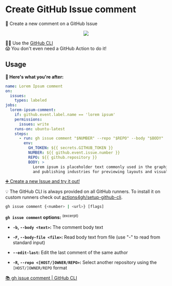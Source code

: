 # Create GitHub Issue comment

💬 Create a new comment on a GitHub Issue

<p align=center>
  <img src="https://i.imgur.com/ZFJpji1.png">
</p>

👨‍💻 Use the [GitHub CLI](https://cli.github.com/) \
😱 You don't even need a GitHub Action to do it!

## Usage

**🚀 Here's what you're after:**

```yml
name: Lorem Ipsum comment
on:
  issues:
    types: labeled
jobs:
  lorem-ipsum-comment:
    if: github.event.label.name == 'lorem ipsum'
    permissions:
      issues: write
    runs-on: ubuntu-latest
    steps:
      - run: gh issue comment "$NUMBER" --repo "$REPO" --body "$BODY"
        env:
          GH_TOKEN: ${{ secrets.GITHUB_TOKEN }}
          NUMBER: ${{ github.event.issue.number }}
          REPO: ${{ github.repository }}
          BODY: >
            Lorem ipsum is placeholder text commonly used in the graphic, print,
            and publishing industries for previewing layouts and visual mockups.
```

[➕ Create a new Issue and try it out!](https://github.com/actions4gh/create-issue-comment/issues/new?assignees=&labels=lorem+ipsum&projects=&template=try-it.yml&title=Try+it%21)

💡 The GitHub CLI is always provided on all GitHub runners. To install it on
custom runners check out [actions4gh/setup-github-cli].

```sh
gh issue comment {<number> | <url>} [flags]
```

**`gh issue comment` options:** <sup>(excerpt)</sup>

- **`-b`, `--body <text>`:** The comment body text

- **`-F`, `--body-file <file>`:** Read body text from file (use "-" to read from
  standard input)

- **`--edit-last`:** Edit the last comment of the same author

- **`-R`, `--repo <[HOST/]OWNER/REPO>`:** Select another repository using the
  `[HOST/]OWNER/REPO` format

[📚 gh issue comment | GitHub CLI](https://cli.github.com/manual/gh_issue_comment)

<!-- prettier-ignore-start -->
[actions4gh/update-issue-comment]: https://github.com/actions4gh/update-issue-comment#readme
[actions4gh/setup-github-cli]: https://github.com/actions4gh/setup-github-cli#readme
<!-- prettier-ignore-end -->

